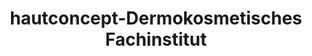 ---
title: "hautconcept-Dermokosmetisches Fachinstitut"
url: /groitzsch/hautconcept-dermokosmetisches-fachinstitut/
shop: Kosmetik
---